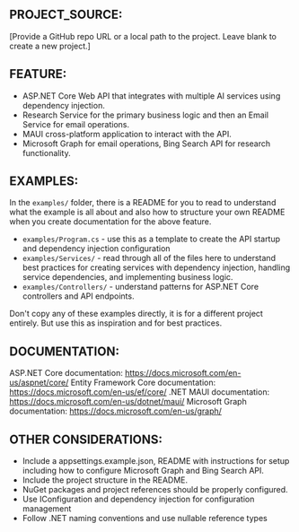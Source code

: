 ## PROJECT_SOURCE:

[Provide a GitHub repo URL or a local path to the project. Leave blank to create a new project.]

## FEATURE:

- ASP.NET Core Web API that integrates with multiple AI services using dependency injection.
- Research Service for the primary business logic and then an Email Service for email operations.
- MAUI cross-platform application to interact with the API.
- Microsoft Graph for email operations, Bing Search API for research functionality.

## EXAMPLES:

In the `examples/` folder, there is a README for you to read to understand what the example is all about and also how to structure your own README when you create documentation for the above feature.

- `examples/Program.cs` - use this as a template to create the API startup and dependency injection configuration
- `examples/Services/` - read through all of the files here to understand best practices for creating services with dependency injection, handling service dependencies, and implementing business logic.
- `examples/Controllers/` - understand patterns for ASP.NET Core controllers and API endpoints.

Don't copy any of these examples directly, it is for a different project entirely. But use this as inspiration and for best practices.

## DOCUMENTATION:

ASP.NET Core documentation: https://docs.microsoft.com/en-us/aspnet/core/
Entity Framework Core documentation: https://docs.microsoft.com/en-us/ef/core/
.NET MAUI documentation: https://docs.microsoft.com/en-us/dotnet/maui/
Microsoft Graph documentation: https://docs.microsoft.com/en-us/graph/

## OTHER CONSIDERATIONS:

- Include a appsettings.example.json, README with instructions for setup including how to configure Microsoft Graph and Bing Search API.
- Include the project structure in the README.
- NuGet packages and project references should be properly configured.
- Use IConfiguration and dependency injection for configuration management
- Follow .NET naming conventions and use nullable reference types